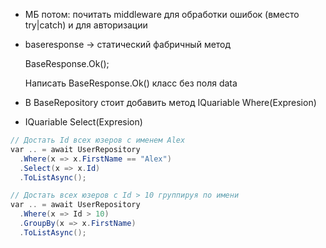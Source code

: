 - МБ потом: почитать middleware для обработки ошибок (вместо try|catch) и для авторизации

- baseresponse -> статический фабричный метод 

  BaseResponse<T>.Ok();

  Написать BaseResponse.Ok() класс без поля data




- В BaseRepository стоит добавить метод IQuariable<T> Where(Expresion)
- IQuariable Select(Expresion)

```cs
// Достать Id всех юзеров с именем Alex
var .. = await UserRepository
  .Where(x => x.FirstName == "Alex")
  .Select(x => x.Id)
  .ToListAsync();
```

```cs
// Достать всех юзеров с Id > 10 группируя по имени
var .. = await UserRepository
  .Where(x => Id > 10)
  .GroupBy(x => x.FirstName)
  .ToListAsync();
```


